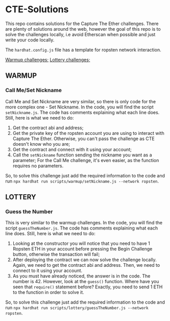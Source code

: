 # CTE-Solutions
This repo contains solutions for the Capture The Ether challenges. There are plenty of solutions around the web, however the goal of this repo is to solve the challenges locally, i.e avoid Etherscan when possible and just write your code locally.

The `hardhat.config.js` file has a template for ropsten network interaction.

[Warmup challenges;](#warmup)
[Lottery challenges;](#lottery)

## WARMUP

### Call Me/Set Nickname
Call Me and Set Nickname are very similar, so there is only code for the more complex one - Set Nickname. 
In the code, you will find the script `setNickname.js`. The code has comments explaining what each line does. Still, here is what we need to do:
1. Get the contract abi and address;
2. Get the private key of the ropsten account you are using to interact with Capture The Ether. Otherwise, you can't pass the challenge as CTE doesn't know who you are;
3. Get the contract and connect with it using your account;
4. Call the `setNickname` function sending the nickname you want as a parameter; For the Call Me challenge, it's even easier, as the function requires no parameters.

So, to solve this challenge just add the required information to the code and run `npx hardhat run scripts/warmup/setNickname.js --network ropsten`.

## LOTTERY

### Guess the Number
This is very similar to the warmup challenges.
In the code, you will find the script `guessTheNumber.js`. The code has comments explaining what each line does. Still, here is what we need to do:
1. Looking at the constructor you will notice that you need to have 1 Ropsten ETH in your account before pressing the Begin Challenge button, otherwise the transaction will fail;
2. After deploying the contract we can now solve the challenge locally. Again, we need to get the contract abi and address. Then, we need to connect to it using your account.
3. As you must have already noticed, the answer is in the code. The number is 42. However, look at the `guess()` function. Where have you seen that `require()` statement before? Exactly, you need to send 1 ETH to the function in order to solve it.

So, to solve this challenge just add the required information to the code and run `npx hardhat run scripts/lottery/guessTheNumber.js --network ropsten`.

